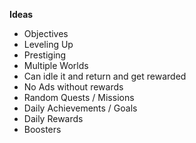 **Ideas**

- Objectives
- Leveling Up
- Prestiging
- Multiple Worlds
- Can idle it and return and get rewarded
- No Ads without rewards
- Random Quests / Missions
- Daily Achievements / Goals
- Daily Rewards
- Boosters
